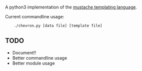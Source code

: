 A python3 implementation of the [mustache templating language](http://mustache.github.io).

Current commandline usage:
```
    ./chevron.py [data file] [template file]
```

TODO
---

* Document!!
* Better commandline usage
* Better module usage
